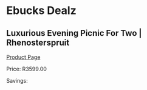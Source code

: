 
# Ebucks Dealz
## Luxurious Evening Picnic For Two | Rhenosterspruit
[Product Page](https://www.ebucks.com/web/shop/productSelected.do?prodId=342602264&catId=714893646)

Price: R3599.00

Savings: 


	